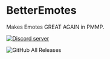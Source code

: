 # BetterEmotes
Makes Emotes GREAT AGAIN in PMMP.

<a href="https://stimomc.de/discord"><img src="https://discordapp.com/api/guilds/664707991974576137/embed.png" alt="Discord server"/></a>

![GitHub All Releases](https://img.shields.io/github/downloads/xxarox/betteremotes/total?color=green)
